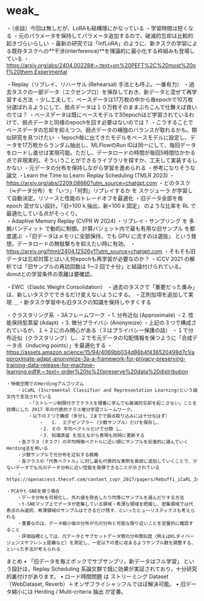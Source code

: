 # weak_

・（余談）今回は無しだが、LoRAも結構理にかなっている
	・学習時間は短くなる
	・元のパラメータを保持してパラメータ追加するので、破滅的忘却は比較的起きづらいらしい
	・最新の研究では「InfLoRA」のように、新タスクの学習による既存タスクへの**干渉(interference)**を理論的に最小化する枠組みも登場している
		・https://arxiv.org/abs/2404.00228#:~:text=on%20PEFT%2C%20most%20of%20them,Experimental


・Replay（リプレイ、リハーサル (Rehearsal) 手法とも呼ぶ。一番有力）
	・過去タスクの一部データ（エクゼンプロ）を保存しておき、新データと混ぜて再学習する方法
	・少し工夫して、ベースデータは17万枚の中から毎epochで10万枚分選ばれるようにして、弱点データは１０万枚そのままぶちこんで仕舞えば良いのでは？
	・ベースデータは既にベースモデルで30epochほど学習されているわけで、弱点データと同様のepochを回す必要はないのでは？
	・こうすることでベースデータの忘却を抑えつつ、弱点データの補強のバランスが取れるかも。類似研究を見つけたい
	・1epoch毎に出てきたモデルをベースモデルに設定し、データを17万枚からランダム抽出し、MLFlowのRun IDは同一にして、毎回データをロードし直せば実現可能。ただし、データロードの時間が毎回5時間位かかる点で非現実的。そういうことができるライブラリを探すか、工夫して実装するしかない
	・元データの分布を保持しながら学習を進められる
	・参考になりそうな論文
		・Learn the Time to Learn: Replay Scheduling (TMLR 2023) 
			・https://arxiv.org/abs/2209.08660?utm_source=chatgpt.com
			・どのタスク（≒データ分布）を「いつ」「何割」リプレイするか を スケジューラ が学習して自動決定。リソースと性能のトレードオフを最適化
			・旧データ全部を毎 epoch 混ぜない設計。「旧=100 k 抽出，新=100 k 固定」 のような比率を RL で最適化している点がそっくり。  
		・Adaptive Memory Replay (CVPR W 2024) 
			・リプレイ・サンプリング を 多腕バンディット で動的に制御。計算バジェット内で最も有用な旧サンプル を都度選ぶ
			・「旧データはメモリに全部保持，でも GPU に流すのは選抜」 という発想。データロードの無駄撃ちを抑えたい時に有効。
			・https://arxiv.org/html/2404.12526v1?utm_source=chatgpt.com
		・そもそも旧データは忘却対策とはいえ何epochも再学習が必要なのか？
			・ICCV 2021 の解析では「旧サンプルの再訪回数は 1〜2 回で十分」と結論付けられている。donutとの学習条件の乖離は要確認。


・EWC（Elastic Weight Consolidation）
	・過去のタスクで「重要だった重み」は、新しいタスクでできるだけ変えないようにする。
	・正則加項を追加して実現
＿・新タスク学習中も旧タスクの知識を保持しやすくする


・クラスタリング系
	・3Aフレームワーク
		・1.	分布近似 (Approximate)
		・2.	性能保持型蒸留 (Adapt)
		・3.	微分プライバシ (Anonymize)
	・上記の３つで構成されているが、１＋２にのみ関心がある（３はプライバシー保護の話）
		・１で分布近似（クラスタリング）し、２でモ元データの勾配情報を保つように「合成データ点（inducing points）」を最適化する
		・https://assets.amazon.science/15/94/4069bb034d86b4f436520498d7c1/approximate-adapt-anonymize-3a-a-framework-for-privacy-preserving-training-data-release-for-machine-learning.pdf#:~:text=,order%20to%20preserve%20data%20distribution

	・特徴空間でのHerdingアルゴリズム
		・iCaRL (Incremental Classifier and Representation Learning)という論文内で言及されている 
			・「ストレージ制限付きでクラスを順番に学んでも破滅的忘却を起こさない」ことを目標にした 2017 年の代表的クラス増分学習フレームワーク。
			・以下の３つで構成（多分1, 2までで弱点取り込みには十分なはず）
				・	1.	エグゼンプラー（少数サンプル）だけを保存し、
				・2.	その 平均ベクトルだけで分類 し、
				・3.	知識蒸留 を加えながら表現も同時に更新する
		・各クラス（タスク）の平均特徴ベクトルに近い順にサンプルを反復的に選んでいくHerding法を用いる
		・少数サンプルで元分布を近似する戦略
		・各クラスの「代表ベクトル」に対し最も代表的な実例を貪欲に追加していくことで、少ないデータでも元のデータ分布に近い性能を発揮できることが示されている
		・https://openaccess.thecvf.com/content_cvpr_2017/papers/Rebuffi_iCaRL_Incremental_Classifier_CVPR_2017_paper.pdf#:~:text=mean%20vector,fewer%20samples%20to%20achieve%20a

	・PCAやt-SNEを使う場合	
		・データ分布を可視化し、外れ値を除去したり均等にサンプルを選んだりする方法
		・t-SNEマップ上でデータが密集している領域・希薄な領域を把握し、密集領域では代表点のみ選択、希薄領域のサンプルはできるだけ残す、といったヒューリスティクスも考えられる
		・重要なのは、データ縮小後の分布が元の分布と可能な限り近いことを定量的に確認すること
		・評価指標としては、元データとサブセットデータ間の分布類似度（例えばKLダイバージェンスやフレシェ距離など）を測定し、一定以下の差に収まるようサンプル数を調整する、といった手法が考えられる


まとめ
	•	「旧データを毎エポックでサブサンプリ，新データはフル学習」 という設計は，Replay Scheduling 系論文群で既に効果が実証されており，十分研究的裏付けがあります。
	•	ロード時間問題 は ストリーミング Dataset（WebDataset, Reverb）＋オンザフライシャッフルでほぼ解決可能。
	•	旧データ縮小には Herding / Multi-criteria 抽出 が定番。
